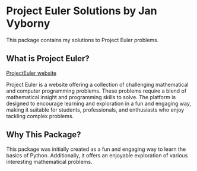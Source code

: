 # Project Euler Solutions by Jan Vyborny
This package contains my solutions to Project Euler problems.

## What is Project Euler?

[ProjectEuler website](https://projecteuler.net/)

Project Euler is a website offering a collection of challenging mathematical and computer programming problems. These problems require a blend of mathematical insight and programming skills to solve. The platform is designed to encourage learning and exploration in a fun and engaging way, making it suitable for students, professionals, and enthusiasts who enjoy tackling complex problems.

## Why This Package?

This package was initially created as a fun and engaging way to learn the basics of Python. Additionally, it offers an enjoyable exploration of various interesting mathematical problems.
